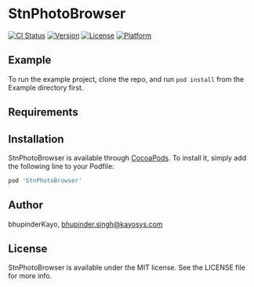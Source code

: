 # StnPhotoBrowser

[![CI Status](http://img.shields.io/travis/bhupinderKayo/StnPhotoBrowser.svg?style=flat)](https://travis-ci.org/bhupinderKayo/StnPhotoBrowser)
[![Version](https://img.shields.io/cocoapods/v/StnPhotoBrowser.svg?style=flat)](http://cocoapods.org/pods/StnPhotoBrowser)
[![License](https://img.shields.io/cocoapods/l/StnPhotoBrowser.svg?style=flat)](http://cocoapods.org/pods/StnPhotoBrowser)
[![Platform](https://img.shields.io/cocoapods/p/StnPhotoBrowser.svg?style=flat)](http://cocoapods.org/pods/StnPhotoBrowser)

## Example

To run the example project, clone the repo, and run `pod install` from the Example directory first.

## Requirements

## Installation

StnPhotoBrowser is available through [CocoaPods](http://cocoapods.org). To install
it, simply add the following line to your Podfile:

```ruby
pod 'StnPhotoBrowser'
```

## Author

bhupinderKayo, bhupinder.singh@kayosys.com

## License

StnPhotoBrowser is available under the MIT license. See the LICENSE file for more info.
